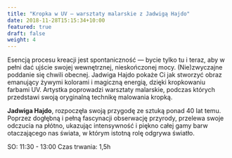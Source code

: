 ```yaml
---
title: "Kropka w UV – warsztaty malarskie z Jadwigą Hajdo"
date: 2018-11-28T15:15:34+10:00
featured: true
draft: false
weight: 4
---
```


Esencją procesu kreacji jest spontaniczność — bycie tylko tu i teraz, aby w pełni dać ujście swojej wewnętrznej, nieskończonej mocy. (Nie)zwyczajne poddanie się chwili obecnej. Jadwiga Hajdo pokaże Ci jak stworzyć obraz emanujący żywymi kolorami i magiczną energią, dzięki kropkowaniu farbami UV. Artystka poprowadzi warsztaty malarskie, podczas których przedstawi swoją oryginalną technikę malowania kropką.  

**Jadwiga Hajdo**, rozpoczęła swoją przygodę ze sztuką ponad 40 lat temu. Poprzez dogłębną i pełną fascynacji obserwację przyrody, przelewa swoje odczucia na płótno, ukazując intensywność i piękno całej gamy barw otaczającego nas świata, w którym istotną rolę odgrywa światło.

SO: 11:30 - 13:00
Czas trwania: 1,5h
